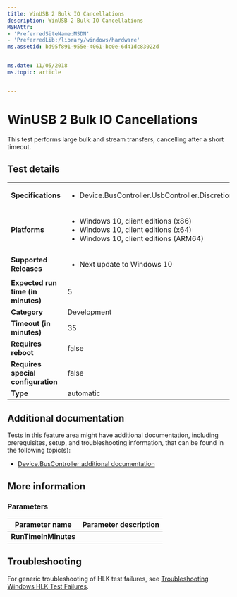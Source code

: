 ```yaml
---
title: WinUSB 2 Bulk IO Cancellations
description: WinUSB 2 Bulk IO Cancellations
MSHAttr:
- 'PreferredSiteName:MSDN'
- 'PreferredLib:/library/windows/hardware'
ms.assetid: bd95f891-955e-4061-bc0e-6d41dc83022d


ms.date: 11/05/2018
ms.topic: article


---
```


# <span id="p_hlk_test.51e5ed02-a40f-4c41-b539-1333b93e39bc"></span>WinUSB 2 Bulk IO Cancellations


This test performs large bulk and stream transfers, cancelling after a short timeout.

## Test details

|||
|---|---|
| **Specifications**  | <ul><li>Device.BusController.UsbController.Discretional</li></ul> |  
| **Platforms**   | <ul><li>Windows 10, client editions (x86)</li><li>Windows 10, client editions (x64)</li><li>Windows 10, client editions (ARM64)</li></ul> |
| **Supported Releases** | <ul><li>Next update to Windows 10</li></ul> |
|**Expected run time (in minutes)**| 5 |
|**Category**| Development |
|**Timeout (in minutes)**| 35 |
|**Requires reboot**| false |
|**Requires special configuration**| false |
|**Type**| automatic |



## <span id="Additional_documentation"></span><span id="additional_documentation"></span><span id="ADDITIONAL_DOCUMENTATION"></span>Additional documentation


Tests in this feature area might have additional documentation, including prerequisites, setup, and troubleshooting information, that can be found in the following topic(s):

-   [Device.BusController additional documentation](device-buscontroller-additional-documentation.md)

## <span id="More_information"></span><span id="more_information"></span><span id="MORE_INFORMATION"></span>More information


### <span id="Parameters"></span><span id="parameters"></span><span id="PARAMETERS"></span>Parameters

| Parameter name       | Parameter description |
|----------------------|-----------------------|
| **RunTimeInMinutes** |                       |



## <span id="Troubleshooting"></span><span id="troubleshooting"></span><span id="TROUBLESHOOTING"></span>Troubleshooting


For generic troubleshooting of HLK test failures, see [Troubleshooting Windows HLK Test Failures](../user/troubleshooting-windows-hlk-test-failures.md).










